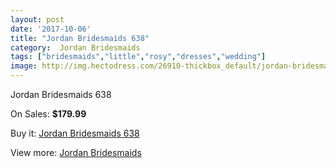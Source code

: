 ```yaml
---
layout: post
date: '2017-10-06'
title: "Jordan Bridesmaids 638"
category:  Jordan Bridesmaids
tags: ["bridesmaids","little","rosy","dresses","wedding"]
image: http://img.hectodress.com/26910-thickbox_default/jordan-bridesmaids-638.jpg
---
```

Jordan Bridesmaids 638

On Sales: **$179.99**
<a href="https://www.hectodress.com/-jordan-bridesmaids/12511-jordan-bridesmaids-638.html"><amp-img layout="responsive" width="600" height="600" src="//img.hectodress.com/26910-thickbox_default/jordan-bridesmaids-638.jpg" alt="Jordan Bridesmaids 638 0" /></a>

Buy it: [Jordan Bridesmaids 638](https://www.hectodress.com/-jordan-bridesmaids/12511-jordan-bridesmaids-638.html "Jordan Bridesmaids 638")

View more: [ Jordan Bridesmaids](https://www.hectodress.com/191--jordan-bridesmaids " Jordan Bridesmaids")